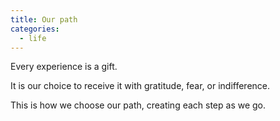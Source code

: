 ```yaml
---
title: Our path
categories:
  - life
---
```



Every experience
is a gift.

It is our choice
to receive it
with gratitude,
fear,
or indifference.

This is how
we choose our path,
creating each step
as we go.
